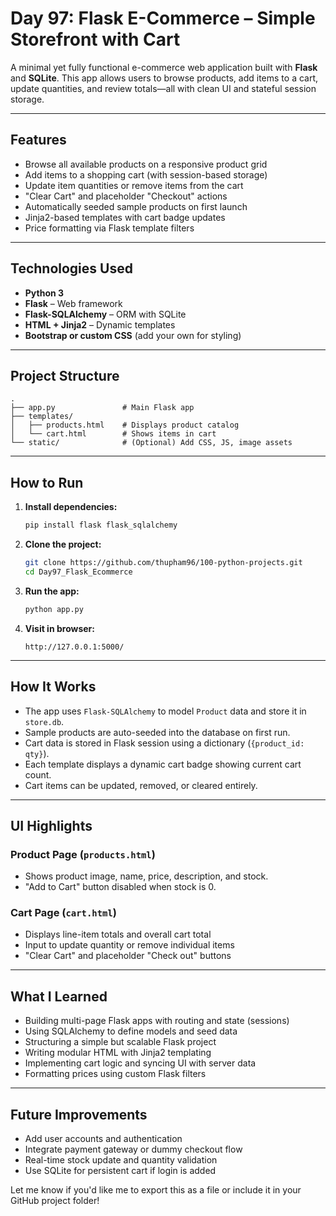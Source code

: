 # Day 97: Flask E-Commerce – Simple Storefront with Cart

A minimal yet fully functional e-commerce web application built with **Flask** and **SQLite**. This app allows users to browse products, add items to a cart, update quantities, and review totals—all with clean UI and stateful session storage.

---

## Features

* Browse all available products on a responsive product grid
* Add items to a shopping cart (with session-based storage)
* Update item quantities or remove items from the cart
* "Clear Cart" and placeholder "Checkout" actions
* Automatically seeded sample products on first launch
* Jinja2-based templates with cart badge updates
* Price formatting via Flask template filters

---

## Technologies Used

* **Python 3**
* **Flask** – Web framework
* **Flask-SQLAlchemy** – ORM with SQLite
* **HTML + Jinja2** – Dynamic templates
* **Bootstrap or custom CSS** (add your own for styling)

---

## Project Structure

```
.
├── app.py               # Main Flask app
├── templates/
│   ├── products.html    # Displays product catalog
│   └── cart.html        # Shows items in cart
└── static/              # (Optional) Add CSS, JS, image assets
```

---

## How to Run

1. **Install dependencies:**

   ```bash
   pip install flask flask_sqlalchemy
   ```

2. **Clone the project:**

   ```bash
   git clone https://github.com/thupham96/100-python-projects.git
   cd Day97_Flask_Ecommerce
   ```

3. **Run the app:**

   ```bash
   python app.py
   ```

4. **Visit in browser:**

   ```
   http://127.0.0.1:5000/
   ```

---

## How It Works

* The app uses `Flask-SQLAlchemy` to model `Product` data and store it in `store.db`.
* Sample products are auto-seeded into the database on first run.
* Cart data is stored in Flask session using a dictionary (`{product_id: qty}`).
* Each template displays a dynamic cart badge showing current cart count.
* Cart items can be updated, removed, or cleared entirely.

---

## UI Highlights

### Product Page (`products.html`)

* Shows product image, name, price, description, and stock.
* "Add to Cart" button disabled when stock is 0.

### Cart Page (`cart.html`)

* Displays line-item totals and overall cart total
* Input to update quantity or remove individual items
* "Clear Cart" and placeholder "Check out" buttons

---

## What I Learned

* Building multi-page Flask apps with routing and state (sessions)
* Using SQLAlchemy to define models and seed data
* Structuring a simple but scalable Flask project
* Writing modular HTML with Jinja2 templating
* Implementing cart logic and syncing UI with server data
* Formatting prices using custom Flask filters

---

## Future Improvements

* Add user accounts and authentication
* Integrate payment gateway or dummy checkout flow
* Real-time stock update and quantity validation
* Use SQLite for persistent cart if login is added

Let me know if you'd like me to export this as a file or include it in your GitHub project folder!
